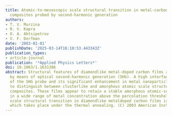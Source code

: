 ```yaml
---
title: Atomic-to-mesoscopic scale structural transition in metal-carbon diamondlike
  composites probed by second-harmonic generation
authors:
- T. V. Murzina
- R. V. Kapra
- O. A. Aktsipetrov
- V. F. Dorfman
date: '2003-01-01'
publishDate: '2025-03-14T16:10:53.443343Z'
publication_types:
- article-journal
publication: '*Applied Physics Letters*'
doi: 10.1063/1.1631386
abstract: Structural features of diamondlike metal-doped carbon films are studied
  by means of optical second-harmonic generation (SHG). A high interfacial sensitivity
  of the SHG probe and its significant enhancement in metal nanoparticles allows one
  to distinguish between clusterlike and amorphous atomic scale structure of carbon-metal
  composites. These films appear to retain a stable amorphous atomic-scale structure
  in a wide range of metal concentration above the percolation threshold. Atomic-to-mesoscopic
  scale structural transition in diamondlike metaldoped carbon films is observed,
  which takes place under the thermal annealing. (C) 2003 American Institute of Physics.
---
```

